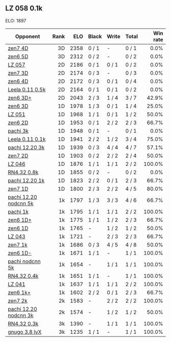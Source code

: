 ## LZ 058 0.1k ##

ELO: 1897

Opponent | Rank | ELO | Black | Write | Total | Win rate
---------|-----:|----:|-------|-------|-------|-------:
[zen7 4D](zen7%204D.md) | 3D | 2358 | 0 / 1 | - | 0 / 1 | 0.0%
[zen6 5D](zen6%205D.md) | 3D | 2312 | 0 / 2 | - | 0 / 2 | 0.0%
[LZ 057](LZ%20057.md) | 2D | 2186 | 0 / 1 | 0 / 1 | 0 / 2 | 0.0%
[zen7 3D](zen7%203D.md) | 2D | 2174 | 0 / 3 | - | 0 / 3 | 0.0%
[zen6 4D](zen6%204D.md) | 2D | 2172 | 0 / 3 | 0 / 1 | 0 / 4 | 0.0%
[Leela 0.11 0.5k](Leela%200.11%200.5k.md) | 2D | 2164 | 0 / 1 | 0 / 1 | 0 / 2 | 0.0%
[zen6 3D+](zen6%203D+.md) | 2D | 2043 | 2 / 3 | 1 / 4 | 3 / 7 | 42.9%
[zen6 3D](zen6%203D.md) | 1D | 1978 | 1 / 3 | 0 / 1 | 1 / 4 | 25.0%
[LZ 051](LZ%20051.md) | 1D | 1968 | 1 / 1 | 0 / 1 | 1 / 2 | 50.0%
[zen6 2D](zen6%202D.md) | 1D | 1953 | 0 / 1 | 2 / 2 | 2 / 3 | 66.7%
[pachi 3k](pachi%203k.md) | 1D | 1948 | 0 / 1 | - | 0 / 1 | 0.0%
[Leela 0.11 0.1k](Leela%200.11%200.1k.md) | 1D | 1941 | 2 / 2 | 1 / 2 | 3 / 4 | 75.0%
[pachi 12.20 3k](pachi%2012.20%203k.md) | 1D | 1939 | 0 / 3 | 4 / 4 | 4 / 7 | 57.1%
[zen7 2D](zen7%202D.md) | 1D | 1903 | 0 / 2 | 2 / 2 | 2 / 4 | 50.0%
[LZ 046](LZ%20046.md) | 1D | 1876 | 1 / 1 | 1 / 1 | 2 / 2 | 100.0%
[RN4.32 0.8k](RN4.32%200.8k.md) | 1D | 1855 | 0 / 2 | - | 0 / 2 | 0.0%
[pachi 12.20 1k](pachi%2012.20%201k.md) | 1D | 1823 | 2 / 2 | 0 / 1 | 2 / 3 | 66.7%
[zen7 1D](zen7%201D.md) | 1D | 1800 | 2 / 3 | 2 / 2 | 4 / 5 | 80.0%
[pachi 12.20 nodcnn 5k](pachi%2012.20%20nodcnn%205k.md) | 1k | 1797 | 1 / 3 | 3 / 3 | 4 / 6 | 66.7%
[pachi 1k](pachi%201k.md) | 1k | 1795 | 1 / 1 | 1 / 1 | 2 / 2 | 100.0%
[zen6 1D+](zen6%201D+.md) | 1k | 1775 | 1 / 1 | 1 / 2 | 2 / 3 | 66.7%
[zen6 1D](zen6%201D.md) | 1k | 1765 | - | 1 / 2 | 1 / 2 | 50.0%
[LZ 043](LZ%20043.md) | 1k | 1721 | - | 2 / 3 | 2 / 3 | 66.7%
[zen7 1k](zen7%201k.md) | 1k | 1686 | 0 / 3 | 4 / 5 | 4 / 8 | 50.0%
[zen6 1D-](zen6%201D-.md) | 1k | 1671 | 1 / 1 | - | 1 / 1 | 100.0%
[pachi nodcnn 5k](pachi%20nodcnn%205k.md) | 1k | 1654 | - | 1 / 1 | 1 / 1 | 100.0%
[RN4.32 0.4k](RN4.32%200.4k.md) | 1k | 1651 | 1 / 1 | - | 1 / 1 | 100.0%
[LZ 041](LZ%20041.md) | 1k | 1637 | 1 / 1 | 1 / 1 | 2 / 2 | 100.0%
[zen6 1k+](zen6%201k+.md) | 1k | 1602 | 2 / 2 | 0 / 1 | 2 / 3 | 66.7%
[zen7 2k](zen7%202k.md) | 2k | 1583 | - | 2 / 2 | 2 / 2 | 100.0%
[pachi 12.20 nodcnn 3k](pachi%2012.20%20nodcnn%203k.md) | 2k | 1574 | - | 1 / 2 | 1 / 2 | 50.0%
[RN4.32 0.3k](RN4.32%200.3k.md) | 3k | 1390 | - | 1 / 1 | 1 / 1 | 100.0%
[gnugo 3.8 lvX](gnugo%203.8%20lvX.md) | 3k | 1235 | 1 / 1 | - | 1 / 1 | 100.0%
